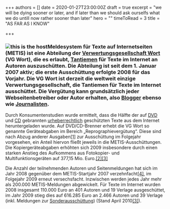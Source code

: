 +++
authors = []
date = 2020-01-27T23:00:00Z
draft = true
excerpt = "we will be dying sooner or later, and if later than we should ask ourselfs what we do untill now rather sooner than later"
hero = ""
timeToRead = 3
title = "AS FAR AS I KNOW"

+++
### ![](/images/profil2.JPG "this is the host")**Meldesystem für Texte auf Internetseiten** (METIS) ist eine Abteilung der [Verwertungsgesellschaft Wort](https://de.wikipedia.org/wiki/Verwertungsgesellschaft_Wort "Verwertungsgesellschaft Wort") (VG Wort), die es erlaubt, [Tantiemen](https://de.wikipedia.org/wiki/Tantiemen "Tantiemen") für Texte im Internet an Autoren auszuschütten. Die Abteilung ist seit dem 1. Januar 2007 aktiv; die erste Ausschüttung erfolgte 2008 für das Vorjahr. Die VG Wort ist derzeit die weltweit einzige Verwertungsgesellschaft, die Tantiemen für Texte im Internet ausschüttet. Die Vergütung kann grundsätzlich jeder Webseitenbetreiber oder Autor erhalten, also [Blogger](https://de.wikipedia.org/wiki/Weblog "Weblog") ebenso wie [Journalisten](https://de.wikipedia.org/wiki/Journalist "Journalist").

Durch Konsumentenstudien wurde ermittelt, dass die Hälfte der auf [DVD](https://de.wikipedia.org/wiki/DVD "DVD") und [CD](https://de.wikipedia.org/wiki/Compact_Disc "Compact Disc") gebrannten [urheberrechtlich](https://de.wikipedia.org/wiki/Urheberrecht "Urheberrecht") geschützten Texte aus dem Internet heruntergeladen wurde. Auf DVD/CD-Brenner erhebt die VG Wort so genannte Geräteabgaben im Bereich „Reprographievergütung“. Diese sind nach Abzug anderer Ausgaben[\[1\]](https://de.wikipedia.org/wiki/Meldesystem_f%C3%BCr_Texte_auf_Internetseiten#cite_note-1) zur Ausschüttung im Folgejahr vorgesehen, ein Anteil hiervon fließt jeweils in die METIS-Ausschüttungen. Die Kopiergeräteabgaben erhöhten sich 2009 insbesondere durch einen starken Anstieg des Aufkommens aus Fotokopier- und Multifunktionsgeräten auf 377,15 Mio. Euro.[\[2\]](https://de.wikipedia.org/wiki/Meldesystem_f%C3%BCr_Texte_auf_Internetseiten#cite_note-2)[\[3\]](https://de.wikipedia.org/wiki/Meldesystem_f%C3%BCr_Texte_auf_Internetseiten#cite_note-vgwort2009-3)

Die Anzahl der teilnehmenden Autoren und Seitenmeldungen hat sich im Jahr 2008 gegenüber dem METIS-Startjahr 2007 verzehnfacht[\[4\]](https://de.wikipedia.org/wiki/Meldesystem_f%C3%BCr_Texte_auf_Internetseiten#cite_note-vgwort2008-4), im Folgejahr 2009 erneut versechsfacht. Inzwischen werden jedes Jahr mehr als 200.000 METIS-Meldungen abgewickelt. Für Texte im Internet wurden 2008 insgesamt 110.000 Euro an 401 Autoren und 19 Verlage ausgeschüttet, im Jahr 2009 stieg dies auf 616.285 Euro an 2.466 Autoren und 39 Verlage (inkl. Meldungen zur [Sonderausschüttung](https://de.wikipedia.org/wiki/Meldesystem_f%C3%BCr_Texte_auf_Internetseiten#Sonderausschüttung)) (Stand April 2010[\[3\]](https://de.wikipedia.org/wiki/Meldesystem_f%C3%BCr_Texte_auf_Internetseiten#cite_note-vgwort2009-3)).
